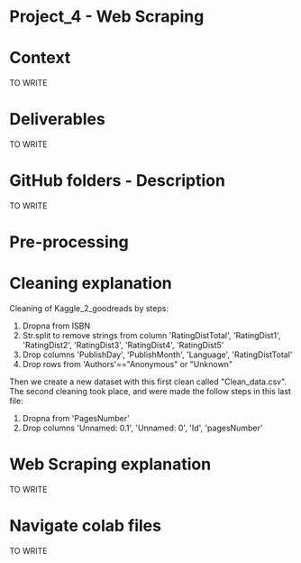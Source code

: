 # Project_4 - Web Scraping 

# Context 

TO WRITE 

# Deliverables 
TO WRITE 


# GitHub folders - Description 
TO WRITE 


# Pre-processing 

# Cleaning explanation
Cleaning of Kaggle_2_goodreads by steps:
1) Dropna from ISBN
2) Str.split to remove strings from column 'RatingDistTotal', 'RatingDist1', 'RatingDist2', 'RatingDist3', 'RatingDist4', 'RatingDist5'
3) Drop columns 'PublishDay', 'PublishMonth', 'Language', 'RatingDistTotal'
4) Drop rows from 'Authors'=="Anonymous" or "Unknown"

Then we create a new dataset with this first clean called "Clean_data.csv".
The second cleaning took place, and were made the follow steps in this last file:
1) Dropna from 'PagesNumber'
2) Drop columns 'Unnamed: 0.1', 'Unnamed: 0', 'Id', 'pagesNumber'
 
# Web Scraping explanation 
TO WRITE 

# Navigate colab files
TO WRITE 
